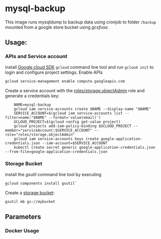 # mysql-backup

This image runs mysqldump to backup data using cronjob to folder `/backup` mounted from a google store bucket using *gcsfuse*.

## Usage:
### APIs and Service account
install [Google cloud SDK](https://cloud.google.com/sdk/) `gcloud` command line tool and run `gcloud init` to login and configure project settings.
Enable APIs
```bash
gcloud service-management enable compute.googleapis.com
```

Create a service account with the [roles/storage.objectAdmin](https://cloud.google.com/storage/docs/access-control/iam-roles) role and generate a credentials key:

        NAME=mysql-backup
        gcloud iam service-accounts create $NAME --display-name "$NAME"
        SERVICE_ACCOUNT=$(gcloud iam service-accounts list --filter=name:"$NAME" --format='value(email)')
        GCLOUD_PROJECT=$(gcloud config get-value project)
        gcloud projects add-iam-policy-binding $GCLOUD_PROJECT --member="serviceAccount:$SERVICE_ACCOUNT" --role="roles/storage.objectAdmin"
        gcloud iam service-accounts keys create google-application-credentials.json --iam-account=$SERVICE_ACCOUNT
        kubectl create secret generic google-application-credentials.json --from-file=google-application-credentials.json
### Storage Bucket
install the *gsutil* command line tool by executing 
```bash
gcloud components install gsutil`
```
Create a [storage bucket](https://cloud.google.com/storage/docs/creating-buckets#storage-create-bucket-gsutil):
```bash
gsutil mb gs://mybucket
```

## Parameters

### Docker Usage
